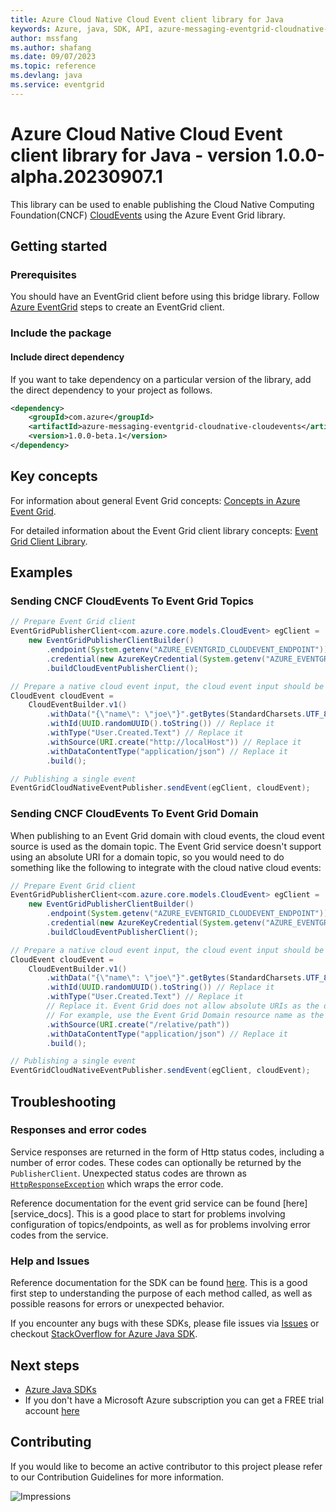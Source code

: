 ```yaml
---
title: Azure Cloud Native Cloud Event client library for Java
keywords: Azure, java, SDK, API, azure-messaging-eventgrid-cloudnative-cloudevents, eventgrid
author: mssfang
ms.author: shafang
ms.date: 09/07/2023
ms.topic: reference
ms.devlang: java
ms.service: eventgrid
---
```

# Azure Cloud Native Cloud Event client library for Java - version 1.0.0-alpha.20230907.1 


This library can be used to enable publishing the Cloud Native Computing Foundation(CNCF) [CloudEvents][CNCFCloudEvents]
using the Azure Event Grid library. 

## Getting started

### Prerequisites
You should have an EventGrid client before using this bridge library. Follow [Azure EventGrid][eventgridGettingStarted]
steps to create an EventGrid client.

### Include the package

#### Include direct dependency
If you want to take dependency on a particular version of the library, add the direct dependency to your project as follows.

[//]: # ({x-version-update-start;com.azure:azure-messaging-cloudnative-cloudevents;current})
```xml
<dependency>
    <groupId>com.azure</groupId>
    <artifactId>azure-messaging-eventgrid-cloudnative-cloudevents</artifactId>
    <version>1.0.0-beta.1</version>
</dependency>
```
[//]: # ({x-version-update-end})

## Key concepts
For information about general Event Grid concepts: [Concepts in Azure Event Grid][eventgridConcept].

For detailed information about the Event Grid client library concepts: [Event Grid Client Library][eventgridClientConcept].

## Examples

### Sending CNCF CloudEvents To Event Grid Topics
```java readme-sample-sendCNCFCloudEvents-topic
// Prepare Event Grid client
EventGridPublisherClient<com.azure.core.models.CloudEvent> egClient =
    new EventGridPublisherClientBuilder()
        .endpoint(System.getenv("AZURE_EVENTGRID_CLOUDEVENT_ENDPOINT"))
        .credential(new AzureKeyCredential(System.getenv("AZURE_EVENTGRID_CLOUDEVENT_KEY")))
        .buildCloudEventPublisherClient();

// Prepare a native cloud event input, the cloud event input should be replace with your own.
CloudEvent cloudEvent =
    CloudEventBuilder.v1()
        .withData("{\"name\": \"joe\"}".getBytes(StandardCharsets.UTF_8)) // Replace it
        .withId(UUID.randomUUID().toString()) // Replace it
        .withType("User.Created.Text") // Replace it
        .withSource(URI.create("http://localHost")) // Replace it
        .withDataContentType("application/json") // Replace it
        .build();

// Publishing a single event
EventGridCloudNativeEventPublisher.sendEvent(egClient, cloudEvent);
```

### Sending CNCF CloudEvents To Event Grid Domain
When publishing to an Event Grid domain with cloud events, the cloud event source is used as the domain topic.
The Event Grid service doesn't support using an absolute URI for a domain topic, so you would need to do
something like the following to integrate with the cloud native cloud events:
```java readme-sample-sendCNCFCloudEvents-domain
// Prepare Event Grid client
EventGridPublisherClient<com.azure.core.models.CloudEvent> egClient =
    new EventGridPublisherClientBuilder()
        .endpoint(System.getenv("AZURE_EVENTGRID_CLOUDEVENT_ENDPOINT"))
        .credential(new AzureKeyCredential(System.getenv("AZURE_EVENTGRID_CLOUDEVENT_KEY")))
        .buildCloudEventPublisherClient();

// Prepare a native cloud event input, the cloud event input should be replace with your own.
CloudEvent cloudEvent =
    CloudEventBuilder.v1()
        .withData("{\"name\": \"joe\"}".getBytes(StandardCharsets.UTF_8)) // Replace it
        .withId(UUID.randomUUID().toString()) // Replace it
        .withType("User.Created.Text") // Replace it
        // Replace it. Event Grid does not allow absolute URIs as the domain topic.
        // For example, use the Event Grid Domain resource name as the relative path.
        .withSource(URI.create("/relative/path"))
        .withDataContentType("application/json") // Replace it
        .build();

// Publishing a single event
EventGridCloudNativeEventPublisher.sendEvent(egClient, cloudEvent);
```

## Troubleshooting

### Responses and error codes

Service responses are returned in the form of Http status codes, including a number
of error codes. These codes can optionally be returned by the `PublisherClient`.
Unexpected status codes are thrown as [`HttpResponseException`][HttpResponseException]
which wraps the error code.

Reference documentation for the event grid service can be found [here][service_docs]. This is a
good place to start for problems involving configuration of topics/endpoints, as well as for
problems involving error codes from the service.

### Help and Issues

Reference documentation for the SDK can be found [here][javadocs]. This is a good first step
to understanding the purpose of each method called, as well as possible reasons for errors
or unexpected behavior.

If you encounter any bugs with these SDKs, please file issues via [Issues](https://github.com/Azure/azure-sdk-for-java/issues) or checkout [StackOverflow for Azure Java SDK](https://stackoverflow.com/questions/tagged/azure-java-sdk).

## Next steps

- [Azure Java SDKs](/java/azure/)
- If you don't have a Microsoft Azure subscription you can get a FREE trial account [here](https://go.microsoft.com/fwlink/?LinkId=330212)

## Contributing

If you would like to become an active contributor to this project please refer to our 
Contribution Guidelines for more information.

<!-- LINKS -->
[eventgridGettingStarted]: https://github.com/Azure/azure-sdk-for-java/tree/main/sdk/eventgrid/azure-messaging-eventgrid#getting-started
[eventgridConcept]: /azure/event-grid/concepts
[eventgridClientConcept]: https://github.com/Azure/azure-sdk-for-java/tree/main/sdk/eventgrid/azure-messaging-eventgrid#key-concepts
[javadocs]: https://azure.github.io/azure-sdk-for-java/eventgrid.html
[CNCFCloudEvents]: https://cloudevents.github.io/sdk-java/
[HttpResponseException]: https://github.com/Azure/azure-sdk-for-java/blob/main/sdk/core/azure-core/src/main/java/com/azure/core/exception/HttpResponseException.java

![Impressions](https://azure-sdk-impressions.azurewebsites.net/api/impressions/azure-sdk-for-java%2Fsdk%2Feventgrid%2Fazure-messaging-eventgrid-cloudnative-cloudevents%2FREADME.png)

